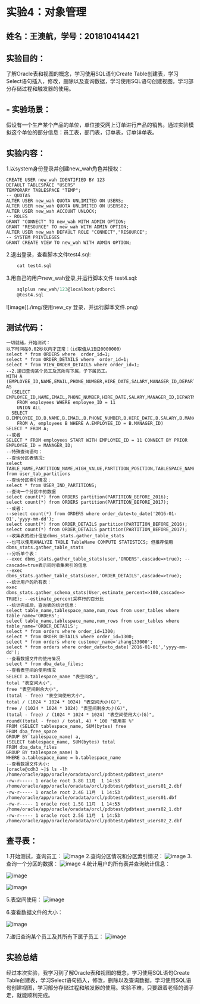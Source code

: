 # 实验4：对象管理
## 姓名：王澳航，学号：201810414421
## 实验目的：
了解Oracle表和视图的概念，学习使用SQL语句Create Table创建表，学习Select语句插入，修改，删除以及查询数据，学习使用SQL语句创建视图，学习部分存储过程和触发器的使用。
## - 实验场景：
假设有一个生产某个产品的单位，单位接受网上订单进行产品的销售。通过实验模拟这个单位的部分信息：员工表，部门表，订单表，订单详单表。
## 实验内容：
1.以system身份登录并创建new_wah角色并授权：

```下面是创建用户new_wah
CREATE USER new_wah IDENTIFIED BY 123
DEFAULT TABLESPACE "USERS"
TEMPORARY TABLESPACE "TEMP";
-- QUOTAS
ALTER USER new_wah QUOTA UNLIMITED ON USERS;
ALTER USER new_wah QUOTA UNLIMITED ON USERS02;
ALTER USER new_wah ACCOUNT UNLOCK;
-- ROLES
GRANT "CONNECT" TO new_wah WITH ADMIN OPTION;
GRANT "RESOURCE" TO new_wah WITH ADMIN OPTION;
ALTER USER new_wah DEFAULT ROLE "CONNECT","RESOURCE";
-- SYSTEM PRIVILEGES
GRANT CREATE VIEW TO new_wah WITH ADMIN OPTION;
```
2.退出登录，查看脚本文件test4.sql: 
```sql
    cat test4.sql
```

3.用自己的用户new_wah登录,并运行脚本文件 test4.sql: 
```sql
    sqlplus new_wah/123@localhost/pdborcl
    @test4.sql
```
![image](./img/使用new_cy 登录，并运行脚本文件.png)
## 测试代码：
```
一切就绪，开始测试：
以下时间在0.02秒以内才正常：（id取值从1到20000000）
select * from ORDERS where  order_id=1;
select * from ORDER_DETAILS where  order_id=1;
select * from VIEW_ORDER_DETAILS where order_id=1;
--2.递归查询某个员工及其所有下属，子下属员工。
WITH A (EMPLOYEE_ID,NAME,EMAIL,PHONE_NUMBER,HIRE_DATE,SALARY,MANAGER_ID,DEPARTMENT_ID) AS
  (SELECT EMPLOYEE_ID,NAME,EMAIL,PHONE_NUMBER,HIRE_DATE,SALARY,MANAGER_ID,DEPARTMENT_ID
    FROM employees WHERE employee_ID = 11
    UNION ALL
  SELECT B.EMPLOYEE_ID,B.NAME,B.EMAIL,B.PHONE_NUMBER,B.HIRE_DATE,B.SALARY,B.MANAGER_ID,B.DEPARTMENT_ID
    FROM A, employees B WHERE A.EMPLOYEE_ID = B.MANAGER_ID)
SELECT * FROM A;
--或者
SELECT * FROM employees START WITH EMPLOYEE_ID = 11 CONNECT BY PRIOR EMPLOYEE_ID = MANAGER_ID;
--特殊查询语句：
--查询分区表情况:
select TABLE_NAME,PARTITION_NAME,HIGH_VALUE,PARTITION_POSITION,TABLESPACE_NAME from user_tab_partitions
--查询分区索引情况：
select * from USER_IND_PARTITIONS;
--查询一个分区中的数据
select count(*) from ORDERS partition(PARTITION_BEFORE_2016);
select count(*) from ORDERS partition(PARTITION_BEFORE_2017);
--或者：
--select count(*) from ORDERS where order_date<to_date('2016-01-01','yyyy-mm-dd');
select count(*) from ORDER_DETAILS partition(PARTITION_BEFORE_2016);
select count(*) from ORDER_DETAILS partition(PARTITION_BEFORE_2017);
--收集表的统计信息dbms_stats.gather_table_stats
--也可以使用ANALYZE TABLE TableName COMPUTE STATISTICS; 但推荐使用dbms_stats.gather_table_stats
--分析单个表：
--exec dbms_stats.gather_table_stats(user,'ORDERS',cascade=>true); --cascade=true表示同时收集索引的信息
--exec dbms_stats.gather_table_stats(user,'ORDER_DETAILS',cascade=>true);
--统计用户的所有表：
exec dbms_stats.gather_schema_stats(User,estimate_percent=>100,cascade=> TRUE); --estimate_percent采样行的百分比
--统计完成后，查询表的统计信息：
select table_name,tablespace_name,num_rows from user_tables where table_name='ORDERS';
select table_name,tablespace_name,num_rows from user_tables where table_name='ORDER_DETAILS';
select * from orders where order_id=1300;
select * from ORDER_DETAILS where order_id=1300;
select * from orders where customer_name='zhang133000';
select * from orders where order_date<to_date('2016-01-01','yyyy-mm-dd');
--查看数据文件的使用情况
select * from dba_data_files;
--查看表空间的使用情况
SELECT a.tablespace_name "表空间名",
total "表空间大小",
free "表空间剩余大小",
(total - free) "表空间使用大小",
total / (1024 * 1024 * 1024) "表空间大小(G)",
free / (1024 * 1024 * 1024) "表空间剩余大小(G)",
(total - free) / (1024 * 1024 * 1024) "表空间使用大小(G)",
round((total - free) / total, 4) * 100 "使用率 %"
FROM (SELECT tablespace_name, SUM(bytes) free
FROM dba_free_space
GROUP BY tablespace_name) a,
(SELECT tablespace_name, SUM(bytes) total
FROM dba_data_files
GROUP BY tablespace_name) b
WHERE a.tablespace_name = b.tablespace_name
--查看数据文件大小:
[oracle@cdh3 ~]$ ls -lh /home/oracle/app/oracle/oradata/orcl/pdbtest/pdbtest_users*
-rw-r----- 1 oracle root 3.8G 11月  1 14:53 /home/oracle/app/oracle/oradata/orcl/pdbtest/pdbtest_users01_2.dbf
-rw-r----- 1 oracle root 2.4G 11月  1 14:53 /home/oracle/app/oracle/oradata/orcl/pdbtest/pdbtest_users01.dbf
-rw-r----- 1 oracle root 1.5G 11月  1 14:53 /home/oracle/app/oracle/oradata/orcl/pdbtest/pdbtest_users02_1.dbf
-rw-r----- 1 oracle root 2.5G 11月  1 14:53 /home/oracle/app/oracle/oradata/orcl/pdbtest/pdbtest_users02_2.dbf
```
## 查寻表：
1.开始测试，查询员工：
![image](./img/开始测试.png)
2.查询分区情况和分区索引情况：
![image](./img/查询分区索引情况.png)
3.查询一个分区的数据：
![image](./img/查询一个分区中的数据.png)
4.统计用户的所有表并查询统计信息：

![image](./统计用户的所有表并查询表的统计信息.png)

![image](./统计用户的所有表并查询表的统计信息2.png)


5.表空间使用：
![image](./img/查询表的文件和空间使用信息.png)

6.查看数据文件的大小：


![image](./数据文件使用情况.png)

7.递归查询某个员工及其所有下属子员工：
![image](./img/递归查询某个员工及其所有下属子员工.png)

## 实验总结
经过本次实验，我学习到了解Oracle表和视图的概念，学习使用SQL语句Create Table创建表，学习Select语句插入，修改，删除以及查询数据，学习使用SQL语句创建视图，学习部分存储过程和触发器的使用。实验不难，只要跟着老师的调子走，就能顺利完成。
